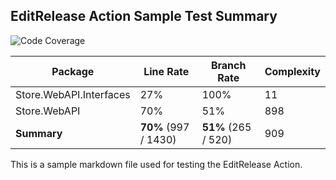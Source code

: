 ﻿## EditRelease Action Sample Test Summary

![Code Coverage](https://img.shields.io/badge/Code%20Coverage-70%25-yellow?style=flat)

Package | Line Rate | Branch Rate | Complexity
-------- | --------- | ----------- | ----------
Store.WebAPI.Interfaces | 27% | 100% | 11
Store.WebAPI | 70% | 51% | 898
**Summary** | **70%** (997 / 1430) | **51%** (265 / 520) | 909

This is a sample markdown file used for testing the EditRelease Action.
